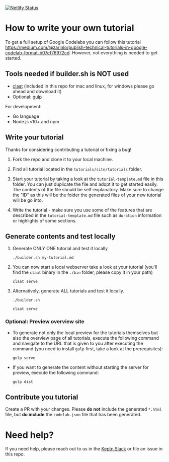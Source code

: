 [![Netlify Status](https://api.netlify.com/api/v1/badges/244ac853-f6f6-4005-a02a-ec7ba2a2b4e1/deploy-status)](https://app.netlify.com/sites/keptn-tutorials/deploys)

# How to write your own tutorial

To get a full setup of Google Codelabs you can follow this tutorial https://medium.com/@zarinlo/publish-technical-tutorials-in-google-codelab-format-b07ef76972cd. However, not everything is needed to get started.

## Tools needed if builder.sh is NOT used

- [claat](https://github.com/googlecodelabs/tools/tree/master/claat#install) (included in this repo for mac and linux, for windows please go ahead and download it)
- Optional: [gulp](https://gulpjs.com/)

For development:
- Go language
- Node.js v10+ and npm

## Write your tutorial

Thanks for considering contributing a tutorial or fixing a bug!

1. Fork the repo and clone it to your local machine.

1. Find all tutorial located in the `tutorials/site/tutorials` folder.

1. Start your tutorial by taking a look at the `tutorial-template.md` file in this folder. You can just duplicate the file and adopt it to get started easily. The contents of the file should be self-explanatory. Make sure to change the "ID" as this will be the folder the generated files of your new tutorial will be go into.

1. Write the tutorial - make sure you use some of the features that are described in the `tutorial-template.md` file such as `duration` information or highlights of some sections.


## Generate contents and test locally

1. Generate ONLY ONE tutorial and test it locally

    ```
    ./builder.sh my-tutorial.md

1. You can now start a local webserver take a look at your tutorial (you'll find the `claat` binary in the `./bin` folder, please copy it in your path)

    ```
    claat serve
    ```

1. Alternatively, generate ALL tutorials and test it locally.
    ```
    ./builder.sh 

    claat serve
    ```

  
### Optional: Preview overview site 

- To generate not only the local preview for the tutorials themselves but also the overview page of all tutorials, execute the following command and navigate to the URL that is given to you after executing the command (you need to install `gulp` first, take a look at the prerequisites):
    ```
    gulp serve 
    ```

- If you want to generate the content without starting the server for preview, execute the following command:
    ```
    gulp dist
    ```

## Contribute you tutorial

Create a PR with your changes. 
Please **do not** include the generated `*.html` file, but **do include** the `codelab.json` file that has been generated.

# Need help?

If you need help, please reach out to us in the [Keptn Slack](https://slack.keptn.sh) or file an issue in this repo.
